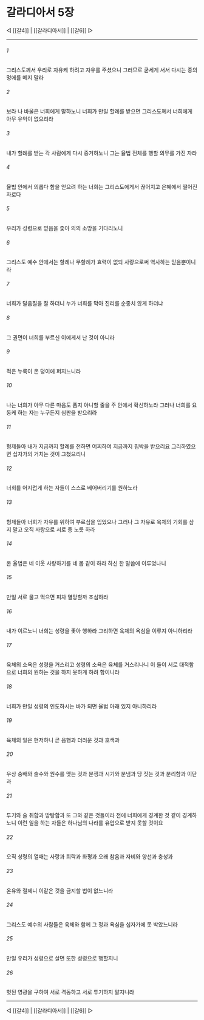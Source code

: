 # 갈라디아서 5장

◁ [[갈4]] | [[갈라디아서]] | [[갈6]] ▷
***

###### 1
그리스도께서 우리로 자유케 하려고 자유를 주셨으니 그러므로 굳세게 서서 다시는 종의 멍에를 메지 말라

###### 2
보라 나 바울은 너희에게 말하노니 너희가 만일 할례를 받으면 그리스도께서 너희에게 아무 유익이 없으리라

###### 3
내가 할례를 받는 각 사람에게 다시 증거하노니 그는 율법 전체를 행할 의무를 가진 자라

###### 4
율법 안에서 의롭다 함을 얻으려 하는 너희는 그리스도에게서 끊어지고 은혜에서 떨어진 자로다

###### 5
우리가 성령으로 믿음을 좇아 의의 소망을 기다리노니

###### 6
그리스도 예수 안에서는 할례나 무할례가 효력이 없되 사랑으로써 역사하는 믿음뿐이니라

###### 7
너희가 달음질을 잘 하더니 누가 너희를 막아 진리를 순종치 않게 하더냐

###### 8
그 권면이 너희를 부르신 이에게서 난 것이 아니라

###### 9
적은 누룩이 온 덩이에 퍼지느니라

###### 10
나는 너희가 아무 다른 마음도 품지 아니할 줄을 주 안에서 확신하노라 그러나 너희를 요동케 하는 자는 누구든지 심판을 받으리라

###### 11
형제들아 내가 지금까지 할례를 전하면 어찌하여 지금까지 핍박을 받으리요 그리하였으면 십자가의 거치는 것이 그쳤으리니

###### 12
너희를 어지럽게 하는 자들이 스스로 베어버리기를 원하노라

###### 13
형제들아 너희가 자유를 위하여 부르심을 입었으나 그러나 그 자유로 육체의 기회를 삼지 말고 오직 사랑으로 서로 종 노릇 하라

###### 14
온 율법은 네 이웃 사랑하기를 네 몸 같이 하라 하신 한 말씀에 이루었나니

###### 15
만일 서로 물고 먹으면 피차 멸망할까 조심하라

###### 16
내가 이르노니 너희는 성령을 좇아 행하라 그리하면 육체의 욕심을 이루지 아니하리라

###### 17
육체의 소욕은 성령을 거스리고 성령의 소욕은 육체를 거스리나니 이 둘이 서로 대적함으로 너희의 원하는 것을 하지 못하게 하려 함이니라

###### 18
너희가 만일 성령의 인도하시는 바가 되면 율법 아래 있지 아니하리라

###### 19
육체의 일은 현저하니 곧 음행과 더러운 것과 호색과

###### 20
우상 숭배와 술수와 원수를 맺는 것과 분쟁과 시기와 분냄과 당 짓는 것과 분리함과 이단과

###### 21
투기와 술 취함과 방탕함과 또 그와 같은 것들이라 전에 너희에게 경계한 것 같이 경계하노니 이런 일을 하는 자들은 하나님의 나라를 유업으로 받지 못할 것이요

###### 22
오직 성령의 열매는 사랑과 희락과 화평과 오래 참음과 자비와 양선과 충성과

###### 23
온유와 절제니 이같은 것을 금지할 법이 없느니라

###### 24
그리스도 예수의 사람들은 육체와 함께 그 정과 욕심을 십자가에 못 박았느니라

###### 25
만일 우리가 성령으로 살면 또한 성령으로 행할지니

###### 26
헛된 영광을 구하여 서로 격동하고 서로 투기하지 말지니라

***
◁ [[갈4]] | [[갈라디아서]] | [[갈6]] ▷